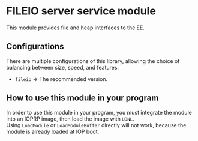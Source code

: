 # FILEIO server service module

This module provides file and heap interfaces to the EE.

## Configurations

There are multiple configurations of this library, allowing the choice of
balancing between size, speed, and features.

*   `fileio` -> The recommended version.

## How to use this module in your program

In order to use this module in your program, you must integrate the module into
an IOPRP image, then load the image with `UDNL`.\
Using `LoadModule` or `LoadModuleBuffer` directly will not work, because the
module is already loaded at IOP boot.
